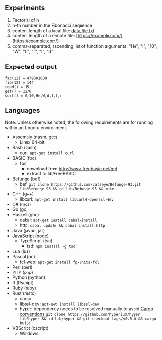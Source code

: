 ## Experiments

1. Factorial of n
2. n-th number in the Fibonacci sequence
3. content length of a local file: [data/file.txt](data/file.txt)
4. content length of a remote file: [https://example.com/](https://example.com/)
5. comma-separated, ascending list of function arguments: "He", "l", "10", "W", "0", "r", "l", "d"

## Expected output

```
fac(12) = 479001600
fib(12) = 144
read() = 15
get() = 1270
sort() = 0,10,He,W,d,l,l,r
```

## Languages

Note: Unless otherwise noted, the following requirements are for running within an Ubuntu environment.

- Assembly (nasm, gcc)
    - Linux 64-bit
- Bash (bash)
    - curl: `apt-get install curl`
- BASIC (fbc)
    - fbc:
        - download from http://www.freebasic.net/get
        - extract to lib/FreeBASIC
- Befunge (bef)
    - bef: `git clone https://github.com/catseye/Befunge-93.git lib/Befunge-93 && cd lib/Befunge-93 && make`
- C++ (g++)
    - libcurl: `apt-get install libcurl4-openssl-dev`
- C# (mcs)
- Go (go)
- Haskell (ghc)
    - cabal: `apt-get install cabal-install`
    - http: `cabal update && cabal install http`
- Java (javac, jar)
- JavaScript (node)
  - TypeScript (tsc)
    - tsd: `npm install -g tsd`
- Lua (lua)
- Pascal (pc)
    - fcl-web: `apt-get install fp-units-fcl`
- Perl (perl)
- PHP (php)
- Python (python)
- R (Rscript)
- Ruby (ruby)
- Rust (rustc)
    - cargo
    - libssl-dev: `apt-get install libssl-dev`
    - hyper: dependency needs to be resolved manually to avoid [Cargo conventions](http://doc.crates.io/guide.html#cargo-conventions)
    `git clone https://github.com/hyperium/hyper lib/hyper && cd lib/hyper && git checkout tags/v0.5.0 && cargo build`
- VBScript (cscript)
    - Windows
